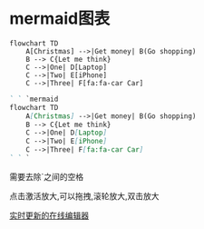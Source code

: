 # mermaid图表

```mermaid
flowchart TD
    A[Christmas] -->|Get money| B(Go shopping)
    B --> C{Let me think}
    C -->|One| D[Laptop]
    C -->|Two| E[iPhone]
    C -->|Three| F[fa:fa-car Car]
```

```md
` ` `mermaid
flowchart TD
    A[Christmas] -->|Get money| B(Go shopping)
    B --> C{Let me think}
    C -->|One| D[Laptop]
    C -->|Two| E[iPhone]
    C -->|Three| F[fa:fa-car Car]
` ` `
```

需要去除`之间的空格

点击激活放大,可以拖拽,滚轮放大,双击放大

[实时更新的在线编辑器](https://mermaid.live/edit)
